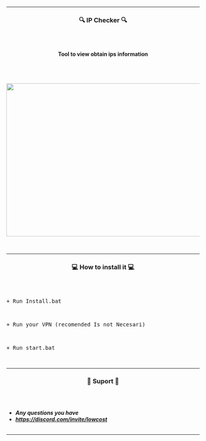 -----

### <p align="center">🔍 IP Checker 🔍</p>

<br><br>
<p align="center">
<strong>Tool to view obtain ips information</strong>
<br>
<br>
<br><br><br>
</strong>
<img src="https://i.postimg.cc/YqpN8Rmj/Desktop-Screenshot-2024-01-16-03-15-28-34.png" width="800", height="400"></p>
<br>

-----

### <p align="center">💻 How to install it 💻</p>

<br><br>
<pre>+ Run Install.bat</pre>
<br>
<pre>+ Run your VPN (recomended Is not Necesari)</pre>
<br>
<pre>+ Run start.bat</pre>
<br>

-----

### <p align="center">🎫 Suport 🎫</p>

<br><br>
* ***Any questions you have***
* ***https://discord.com/invite/lowcost***
<br><br>

-----